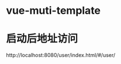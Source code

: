 <!--
 * @Descripttion: 
 * @version: 
 * @Author: mafengyan
 * @Date: 2020-09-29 09:53:44
 * @LastEditors: mafengyan
 * @LastEditTime: 2020-09-29 10:09:24
-->
# vue-muti-template

# 启动后地址访问
http://localhost:8080/user/index.html/#/user/
